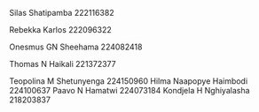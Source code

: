 Silas Shatipamba 222116382

Rebekka Karlos  222096322

Onesmus GN Sheehama 224082418

Thomas N Haikali 221372377

Teopolina M Shetunyenga 224150960
Hilma  Naapopye  Haimbodi 224100637
Paavo N Hamatwi   224073184
Kondjela H Nghiyalasha 218203837
